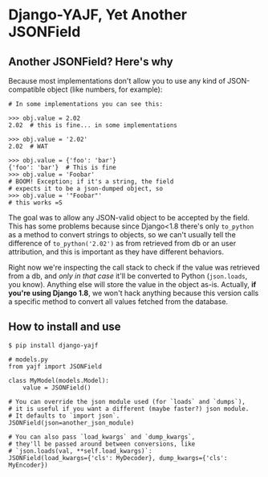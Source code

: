 Django-YAJF, Yet Another JSONField
==================================

Another JSONField? Here's why
-----------------------------

Because most implementations don't allow you to use
any kind of JSON-compatible object (like numbers, for example):

    # In some implementations you can see this:

    >>> obj.value = 2.02
    2.02  # this is fine... in some implementations

    >>> obj.value = '2.02'
    2.02  # WAT

    >>> obj.value = {'foo': 'bar'}
    {'foo': 'bar'}  # This is fine
    >>> obj.value = 'Foobar'
    # BOOM! Exception; if it's a string, the field
    # expects it to be a json-dumped object, so
    >>> obj.value = '"Foobar"'
    # this works =S

The goal was to allow any JSON-valid object to be accepted
by the field. This has some problems because since Django<1.8
there's only `to_python` as a method to convert strings to
objects, so we can't usually tell the difference of
`to_python('2.02')` as from retrieved from db or an user
attribution, and this is important as they have different
behaviors.

Right now we're inspecting the call stack to check
if the value was retrieved from a db, and *only in that
case* it'll be converted to Python (`json.loads`, you know).
Anything else will store the value in the object as-is.
Actually, **if you're using Django 1.8**, we won't hack
anything because this version calls a specific method
to convert all values fetched from the database.


How to install and use
----------------------

    $ pip install django-yajf

    # models.py
    from yajf import JSONField

    class MyModel(models.Model):
        value = JSONField()

    # You can override the json module used (for `loads` and `dumps`),
    # it is useful if you want a different (maybe faster?) json module.
    # It defaults to `import json`.
    JSONField(json=another_json_module)

    # You can also pass `load_kwargs` and `dump_kwargs`,
    # they'll be passed around between conversions, like
    # `json.loads(val, **self.load_kwargs)`:
    JSONField(load_kwargs={'cls': MyDecoder}, dump_kwargs={'cls': MyEncoder})
